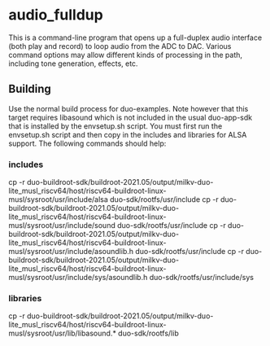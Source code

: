 # audio_fulldup

This is a command-line program that opens up a full-duplex audio interface (both
play and record) to loop audio from the ADC to DAC. Various command options may
allow different kinds of processing in the path, including tone generation,
effects, etc.

## Building

Use the normal build process for duo-examples. Note however that this target
requires libasound which is not included in the usual duo-app-sdk that is installed
by the envsetup.sh script. You must first run the envsetup.sh script and then
copy in the includes and libraries for ALSA support. The following commands
should help:

### includes
cp -r duo-buildroot-sdk/buildroot-2021.05/output/milkv-duo-lite_musl_riscv64/host/riscv64-buildroot-linux-musl/sysroot/usr/include/alsa duo-sdk/rootfs/usr/include
cp -r duo-buildroot-sdk/buildroot-2021.05/output/milkv-duo-lite_musl_riscv64/host/riscv64-buildroot-linux-musl/sysroot/usr/include/sound duo-sdk/rootfs/usr/include
cp -r duo-buildroot-sdk/buildroot-2021.05/output/milkv-duo-lite_musl_riscv64/host/riscv64-buildroot-linux-musl/sysroot/usr/include/asoundlib.h duo-sdk/rootfs/usr/include
cp -r duo-buildroot-sdk/buildroot-2021.05/output/milkv-duo-lite_musl_riscv64/host/riscv64-buildroot-linux-musl/sysroot/usr/include/sys/asoundlib.h duo-sdk/rootfs/usr/include/sys

### libraries
cp -r duo-buildroot-sdk/buildroot-2021.05/output/milkv-duo-lite_musl_riscv64/host/riscv64-buildroot-linux-musl/sysroot/usr/lib/libasound.* duo-sdk/rootfs/lib
